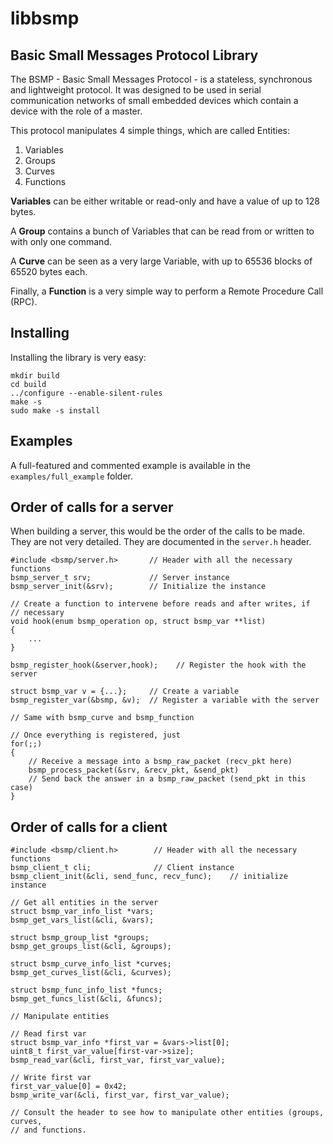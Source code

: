 libbsmp
=======

Basic Small Messages Protocol Library
-------------------------------------

The BSMP - Basic Small Messages Protocol - is a stateless, synchronous and lightweight protocol. It was designed to be used in serial communication networks of small embedded devices which contain a device with the role of a master.

This protocol manipulates 4 simple things, which are called Entities:

1. Variables
2. Groups
3. Curves
4. Functions

**Variables** can be either writable or read-only and have a value of up to 128 bytes.

A **Group** contains a bunch of Variables that can be read from or written to with only one command.

A **Curve** can be seen as a very large Variable, with up to 65536 blocks of 65520 bytes each.

Finally, a **Function** is a very simple way to perform a Remote Procedure Call (RPC).

Installing
----------

Installing the library is very easy:

    mkdir build
    cd build
    ../configure --enable-silent-rules
    make -s
    sudo make -s install

Examples
--------

A full-featured and commented example is available in the `examples/full_example` folder.

Order of calls for a server
---------------------------

When building a server, this would be the order of the calls to be made. They are not very detailed. They are documented in the `server.h` header.

    #include <bsmp/server.h>       // Header with all the necessary functions
    bsmp_server_t srv;             // Server instance
    bsmp_server_init(&srv);        // Initialize the instance
    
    // Create a function to intervene before reads and after writes, if
    // necessary
    void hook(enum bsmp_operation op, struct bsmp_var **list)
    {
        ...
    }
    
    bsmp_register_hook(&server,hook);    // Register the hook with the server
    
    struct bsmp_var v = {...};     // Create a variable
    bsmp_register_var(&bsmp, &v);  // Register a variable with the server

    // Same with bsmp_curve and bsmp_function
    
    // Once everything is registered, just
    for(;;)
    {
        // Receive a message into a bsmp_raw_packet (recv_pkt here)
        bsmp_process_packet(&srv, &recv_pkt, &send_pkt)
        // Send back the answer in a bsmp_raw_packet (send_pkt in this case)
    }

Order of calls for a client
---------------------------

    #include <bsmp/client.h>        // Header with all the necessary functions
    bsmp_client_t cli;              // Client instance
    bsmp_client_init(&cli, send_func, recv_func);    // initialize instance

    // Get all entities in the server
    struct bsmp_var_info_list *vars;
    bsmp_get_vars_list(&cli, &vars);

    struct bsmp_group_list *groups;
    bsmp_get_groups_list(&cli, &groups);

    struct bsmp_curve_info_list *curves;
    bsmp_get_curves_list(&cli, &curves);

    struct bsmp_func_info_list *funcs;
    bsmp_get_funcs_list(&cli, &funcs);
    
    // Manipulate entities

    // Read first var
    struct bsmp_var_info *first_var = &vars->list[0];
    uint8_t first_var_value[first-var->size];
    bsmp_read_var(&cli, first_var, first_var_value);

    // Write first var
    first_var_value[0] = 0x42;
    bsmp_write_var(&cli, first_var, first_var_value);

    // Consult the header to see how to manipulate other entities (groups, curves,
    // and functions.
    
    




    

